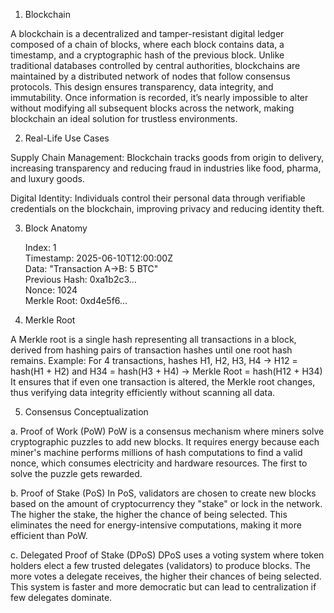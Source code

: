 1. Blockchain

A blockchain is a decentralized and tamper-resistant digital ledger composed of a chain of blocks, where each block contains data, a timestamp, and a cryptographic hash of the previous block. Unlike traditional databases controlled by central authorities, blockchains are maintained by a distributed network of nodes that follow consensus protocols. This design ensures transparency, data integrity, and immutability. Once information is recorded, it’s nearly impossible to alter without modifying all subsequent blocks across the network, making blockchain an ideal solution for trustless environments.

2. Real-Life Use Cases

Supply Chain Management: Blockchain tracks goods from origin to delivery, increasing transparency and reducing fraud in industries like food, pharma, and luxury goods.

Digital Identity: Individuals control their personal data through verifiable credentials on the blockchain, improving privacy and reducing identity theft.

3. Block Anatomy


    Index: 1                         
    Timestamp: 2025-06-10T12:00:00Z  
    Data: "Transaction A->B: 5 BTC"  
    Previous Hash: 0xa1b2c3...       
    Nonce: 1024                      
    Merkle Root: 0xd4e5f6...         


4. Merkle Root

A Merkle root is a single hash representing all transactions in a block, derived from hashing pairs of transaction hashes until one root hash remains.
Example:
For 4 transactions, hashes H1, H2, H3, H4 →
H12 = hash(H1 + H2) and H34 = hash(H3 + H4) →
Merkle Root = hash(H12 + H34)
It ensures that if even one transaction is altered, the Merkle root changes, thus verifying data integrity efficiently without scanning all data.

5. Consensus Conceptualization

a. Proof of Work (PoW)
PoW is a consensus mechanism where miners solve cryptographic puzzles to add new blocks. It requires energy because each miner's machine performs millions of hash computations to find a valid nonce, which consumes electricity and hardware resources. The first to solve the puzzle gets rewarded.

b. Proof of Stake (PoS)
In PoS, validators are chosen to create new blocks based on the amount of cryptocurrency they "stake" or lock in the network. The higher the stake, the higher the chance of being selected. This eliminates the need for energy-intensive computations, making it more efficient than PoW.

c. Delegated Proof of Stake (DPoS)
DPoS uses a voting system where token holders elect a few trusted delegates (validators) to produce blocks. The more votes a delegate receives, the higher their chances of being selected. This system is faster and more democratic but can lead to centralization if few delegates dominate.


